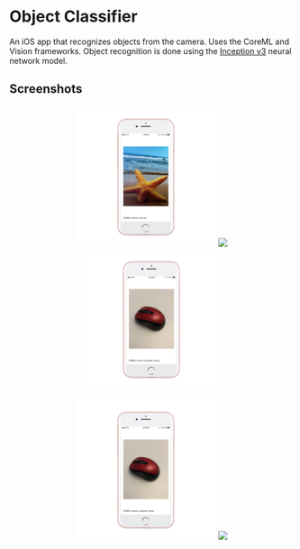 # Object Classifier

An iOS app that recognizes objects from the camera. Uses the CoreML and Vision frameworks. Object recognition is done using the [Inception v3](https://github.com/tensorflow/models/tree/master/inception) neural network model. 

## Screenshots

<p align="center">
<img src="https://raw.githubusercontent.com/G2Jose/ObjectClassifier/master/screenshots/starfish_iphone7plusrosegold_portrait.png" width="250" />
<img src="https://raw.githubusercontent.com/G2Jose/ObjectClassifier/HackerNews/master/screenshots/pen_iphone7plusrosegold_portrait.png" width="250" />
<img src="https://raw.githubusercontent.com/G2Jose/ObjectClassifier/master/screenshots/mouse_iphone7plusrosegold_portrait.png" width="250" />
</p>

<p align="center">
<img src="https://raw.githubusercontent.com/G2Jose/ObjectClassifier/master/screenshots/mouse_iphone7plusrosegold_portrait.png" width="250" />  <img src="https://raw.githubusercontent.com/G2Jose/ObjectClassifier/HackerNews/master/screenshots/macbook_iphone7plusrosegold_portrait.png" width="250" />
</p>